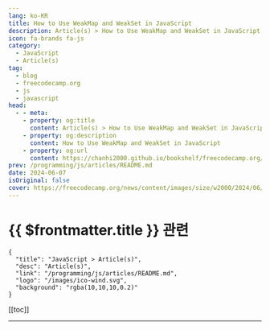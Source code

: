 ```yaml
---
lang: ko-KR
title: How to Use WeakMap and WeakSet in JavaScript
description: Article(s) > How to Use WeakMap and WeakSet in JavaScript
icon: fa-brands fa-js
category: 
  - JavaScript
  - Article(s)
tag: 
  - blog
  - freecodecamp.org
  - js
  - javascript
head:
  - - meta:
    - property: og:title
      content: Article(s) > How to Use WeakMap and WeakSet in JavaScript
    - property: og:description
      content: How to Use WeakMap and WeakSet in JavaScript
    - property: og:url
      content: https://chanhi2000.github.io/bookshelf/freecodecamp.org/weakmap-and-weakset-in-javascript.html
prev: /programming/js/articles/README.md
date: 2024-06-07
isOriginal: false
cover: https://freecodecamp.org/news/content/images/size/w2000/2024/06/Ivory-and-Blue-Lavender-Aesthetic-Photo-Collage-Presentation.png
---
```


# {{ $frontmatter.title }} 관련

```component VPCard
{
  "title": "JavaScript > Article(s)",
  "desc": "Article(s)",
  "link": "/programming/js/articles/README.md",
  "logo": "/images/ico-wind.svg",
  "background": "rgba(10,10,10,0.2)"
}
```

[[toc]]

---

<SiteInfo
  name="How to Use WeakMap and WeakSet in JavaScript"
  desc="JavaScript offers a number of tools for organizing and managing data. And while developers often use widely recognized tools like Maps and Sets, they may often overlook certain other valuable resources.  For example, are you familiar with WeakMap and WeakSet? They're special tools in JavaScript that help store and..."
  url="https://freecodecamp.org/news/weakmap-and-weakset-in-javascript/"
  logo="https://cdn.freecodecamp.org/universal/favicons/favicon.ico"
  preview="https://freecodecamp.org/news/content/images/size/w2000/2024/06/Ivory-and-Blue-Lavender-Aesthetic-Photo-Collage-Presentation.png"/>

<!-- TODO: 작성 -->

